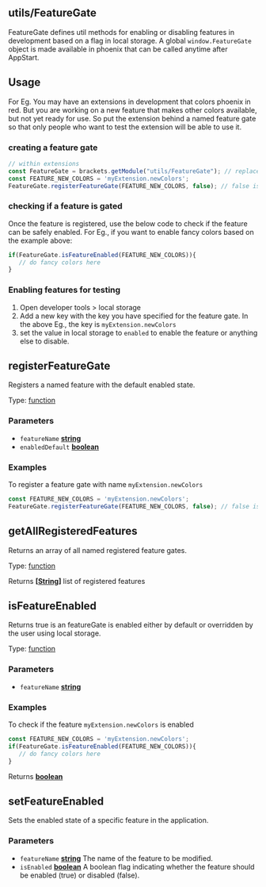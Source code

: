 <!-- Generated by documentation.js. Update this documentation by updating the source code. -->

## utils/FeatureGate

FeatureGate defines util methods for enabling or disabling features in development based on a flag in local storage.
A global `window.FeatureGate` object is made available in phoenix that can be called anytime after AppStart.

## Usage

For Eg. You may have an extensions in development that colors phoenix in red. But you are working on a new feature
that makes other colors available, but not yet ready for use. So put the extension behind a named feature gate
so that only people who want to test the extension will be able to use it.

### creating a feature gate

```js
// within extensions
const FeatureGate = brackets.getModule("utils/FeatureGate"); // replace with `require` for core modules.
const FEATURE_NEW_COLORS = 'myExtension.newColors';
FeatureGate.registerFeatureGate(FEATURE_NEW_COLORS, false); // false is the default value
```

### checking if a feature is gated

Once the feature is registered, use the below code to check if the feature can be safely enabled. For Eg., if
you want to enable fancy colors based on the example above:

```js
if(FeatureGate.isFeatureEnabled(FEATURE_NEW_COLORS)){
   // do fancy colors here
}
```

### Enabling features for testing

1.  Open developer tools > local storage
2.  Add a new key with the key you have specified for the feature gate.
    In the above Eg., the key is `myExtension.newColors`
3.  set the value in local storage to `enabled` to enable the feature or anything else to disable.

## registerFeatureGate

Registers a named feature with the default enabled state.

Type: [function][1]

### Parameters

*   `featureName` **[string][2]** 
*   `enabledDefault` **[boolean][3]** 

### Examples

To register a feature gate with name `myExtension.newColors`

```javascript
const FEATURE_NEW_COLORS = 'myExtension.newColors';
FeatureGate.registerFeatureGate(FEATURE_NEW_COLORS, false); // false is the default value here
```

## getAllRegisteredFeatures

Returns an array of all named registered feature gates.

Type: [function][1]

Returns **\[[String][2]]** list of registered features

## isFeatureEnabled

Returns true is an featureGate is enabled either by default or overridden by the user using local storage.

Type: [function][1]

### Parameters

*   `featureName` **[string][2]** 

### Examples

To check if the feature `myExtension.newColors` is enabled

```javascript
const FEATURE_NEW_COLORS = 'myExtension.newColors';
if(FeatureGate.isFeatureEnabled(FEATURE_NEW_COLORS)){
   // do fancy colors here
}
```

Returns **[boolean][3]** 

## setFeatureEnabled

Sets the enabled state of a specific feature in the application.

### Parameters

*   `featureName` **[string][2]** The name of the feature to be modified.
*   `isEnabled` **[boolean][3]** A boolean flag indicating whether the feature should be enabled (true) or disabled (false).

[1]: https://developer.mozilla.org/docs/Web/JavaScript/Reference/Statements/function

[2]: https://developer.mozilla.org/docs/Web/JavaScript/Reference/Global_Objects/String

[3]: https://developer.mozilla.org/docs/Web/JavaScript/Reference/Global_Objects/Boolean
